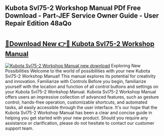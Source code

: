 ## Kubota Svl75-2 Workshop Manual PDf Free Download - Part-JEF Service Owner Guide - User Repair Edition 48aQo

# <h2><a href="http://bc16947.oget.top/?id=Kubota+Svl75-2+Workshop+Manual">🔗Download New 👉🔴 Kubota Svl75-2 Workshop Manual</a></h2>

[![Kubota Svl75-2 Workshop Manual new download](https://i.imgur.com/5g1atiW.png)](http://bc16947.oget.top/?id=Kubota+Svl75-2+Workshop+Manual)
Exploring New Possibilities Welcome to the world of possibilities with your new Kubota Svl75-2 Workshop Manual! This manual explores its potential for creativity and innovation. Familiarize with Controls Before you begin, familiarize yourself with the location and function of all control buttons and settings on your Kubota Svl75-2 Workshop Manual. Kubota Svl75-2 Workshop Manual offers users an impressive collection of advanced features, such as gesture control, hands-free operation, customizable shortcuts, and automated tasks, all easily accessible through the user interface. It's our hope that the Kubota Svl75-2 Workshop Manual has been a clear and concise guide in helping you get started with your new product. Should you require any assistance or clarification, please do not hesitate to contact our customer support team.
